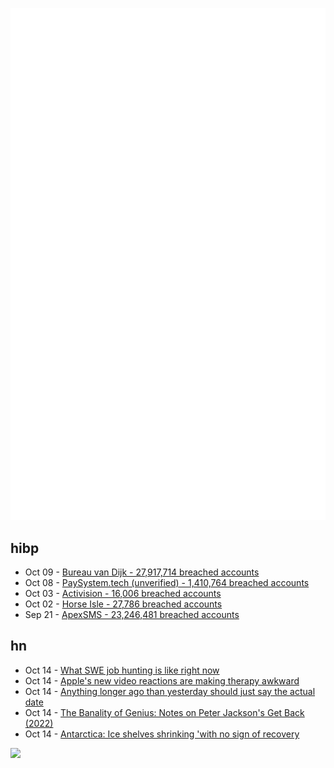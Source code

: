 ![Metrics](https://raw.githubusercontent.com/phixion/phixion/master/metrics.svg)

## hibp

<!--
for https://github.com/phixion/phixion/blob/main/.github/workflows/feeds.yml
-->
<!--START_SECTION:haveibeenpwnd-->
- Oct 09 - [Bureau van Dijk - 27,917,714 breached accounts](https://haveibeenpwned.com/PwnedWebsites#BVD)
- Oct 08 - [PaySystem.tech (unverified) - 1,410,764 breached accounts](https://haveibeenpwned.com/PwnedWebsites#PaySystemTech)
- Oct 03 - [Activision - 16,006 breached accounts](https://haveibeenpwned.com/PwnedWebsites#Activision)
- Oct 02 - [Horse Isle - 27,786 breached accounts](https://haveibeenpwned.com/PwnedWebsites#HorseIsle)
- Sep 21 - [ApexSMS - 23,246,481 breached accounts](https://haveibeenpwned.com/PwnedWebsites#ApexSMS)
<!--END_SECTION:haveibeenpwnd-->

## hn

<!--
for https://github.com/phixion/phixion/blob/main/.github/workflows/feeds.yml
-->
<!--START_SECTION:hn-->
- Oct 14 - [What SWE job hunting is like right now](https://news.ycombinator.com/item?id=37881072)
- Oct 14 - [Apple's new video reactions are making therapy awkward](https://www.theverge.com/2023/10/13/23916475/apple-video-reactions-telehealth-therapy-awkward-simplepractice)
- Oct 14 - [Anything longer ago than yesterday should just say the actual date](https://mjtsai.com/blog/2023/10/13/relative-time-labels/)
- Oct 14 - [The Banality of Genius: Notes on Peter Jackson's Get Back (2022)](https://www.ian-leslie.com/p/the-banality-of-genius-notes-on-peter)
- Oct 14 - [Antarctica: Ice shelves shrinking 'with no sign of recovery](https://www.dw.com/en/antarctica-ice-shelves-shrinking-with-no-sign-of-recovery/a-67084109)
<!--END_SECTION:hn-->

<!--
for https://yhype.me
-->
![](https://hit.yhype.me/github/profile?user_id=13013670)
